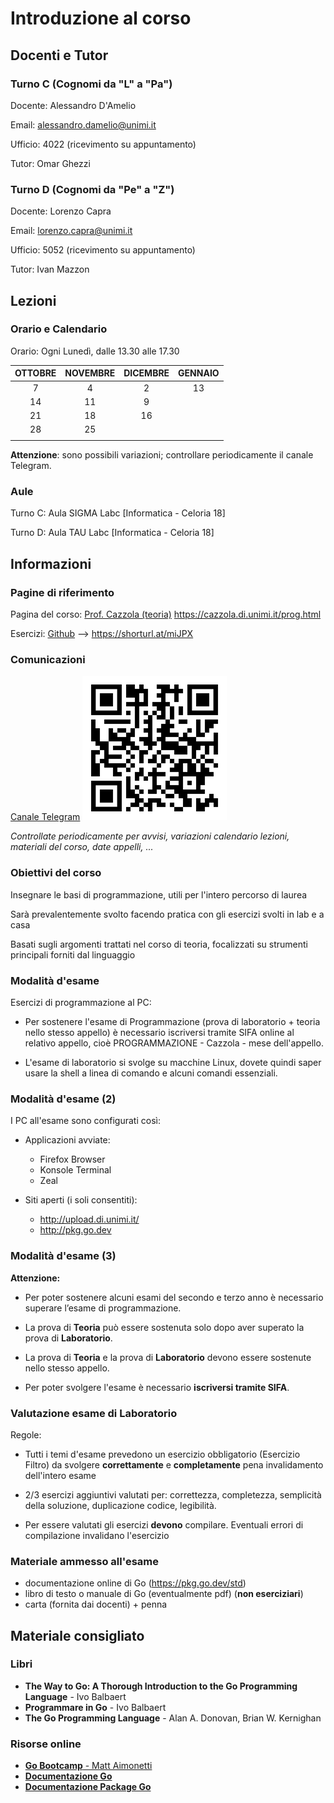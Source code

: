 # Introduzione al corso

## Docenti e Tutor

### Turno C (Cognomi da "L" a "Pa")

Docente: Alessandro D'Amelio

Email: alessandro.damelio@unimi.it

Ufficio: 4022 (ricevimento su appuntamento)

Tutor: Omar Ghezzi

### Turno D (Cognomi da "Pe" a "Z")

Docente: Lorenzo Capra

Email: lorenzo.capra@unimi.it

Ufficio: 5052 (ricevimento su appuntamento)

Tutor: Ivan Mazzon

## Lezioni

### Orario e Calendario

Orario: Ogni Lunedì, dalle 13.30 alle 17.30

| OTTOBRE | NOVEMBRE | DICEMBRE | GENNAIO |
|:-------:|:--------:|:--------:|:-------:|
| 7       | 4        | 2        | 13      |
| 14      | 11       | 9        |         |
| 21      | 18       | 16       |         |
| 28      | 25       |          |         |
|         |          |          |         |

**Attenzione**: sono possibili variazioni; controllare periodicamente il canale Telegram.

### Aule

Turno C: Aula SIGMA Labc [Informatica - Celoria 18]

Turno D: Aula TAU Labc [Informatica - Celoria 18]


## Informazioni

### Pagine di riferimento

Pagina del corso: [Prof. Cazzola (teoria)](https://cazzola.di.unimi.it/prog.html) https://cazzola.di.unimi.it/prog.html

Esercizi: [Github](https://github.com/LabProgrammazione1/Lab_2024-25) --> https://shorturl.at/miJPX

### Comunicazioni

[Canale Telegram](https://t.me/+VEeXSK_XSRlkNDlk)
![](qr.png "Telegram link")

*Controllate periodicamente per avvisi, variazioni calendario lezioni, materiali del corso, date appelli, ...*


### Obiettivi del corso

Insegnare le basi di programmazione, utili per l'intero percorso di laurea

Sarà prevalentemente svolto facendo pratica con gli esercizi svolti in lab e a casa

Basati sugli argomenti trattati nel corso di teoria, focalizzati su strumenti principali forniti dal linguaggio


### Modalità d'esame

Esercizi di programmazione al PC:

* Per sostenere l'esame di Programmazione (prova di laboratorio + teoria nello stesso appello) è necessario iscriversi tramite SIFA online al relativo appello, cioè PROGRAMMAZIONE - Cazzola - mese dell'appello.

* L'esame di laboratorio si svolge su macchine Linux, dovete quindi saper usare la shell a linea di comando e alcuni comandi essenziali.

### Modalità d'esame (2)

I PC all'esame sono configurati così:

* Applicazioni avviate:
	- Firefox Browser
	- Konsole Terminal
	- Zeal

* Siti aperti (i soli consentiti):
	- http://upload.di.unimi.it/
	- http://pkg.go.dev

### Modalità d'esame (3)

**Attenzione:**

* Per poter sostenere alcuni esami del secondo e terzo anno è necessario superare l’esame di programmazione.

* La prova di **Teoria** può essere sostenuta solo dopo aver superato la prova di **Laboratorio**.

* La prova di **Teoria** e la prova di **Laboratorio** devono essere sostenute nello stesso appello.

* Per poter svolgere l'esame è necessario **iscriversi tramite SIFA**.

### Valutazione esame di Laboratorio

Regole:

* Tutti i temi d'esame prevedono un esercizio obbligatorio (Esercizio Filtro) da svolgere **correttamente** e **completamente** pena invalidamento dell'intero esame

* 2/3 esercizi aggiuntivi valutati per: correttezza, completezza, semplicità della soluzione, duplicazione codice, legibilità.

* Per essere valutati gli esercizi **devono** compilare. Eventuali errori di compilazione invalidano l'esercizio

### Materiale ammesso all'esame

* documentazione online di Go (https://pkg.go.dev/std)
* libro di testo o manuale di Go (eventualmente pdf) (**non eserciziari**)
* carta (fornita dai docenti) + penna

## Materiale consigliato

### Libri

* **The Way to Go: A Thorough Introduction to the Go Programming Language** - Ivo Balbaert
* **Programmare in Go** - Ivo Balbaert
* **The Go Programming Language** - Alan A. Donovan, Brian W. Kernighan

### Risorse online

* [**Go Bootcamp** - Matt Aimonetti](http://www.golangbootcamp.com/book/)
* [**Documentazione Go**](https://golang.org/doc/)
* [**Documentazione Package Go**](https://golang.org/pkg)
